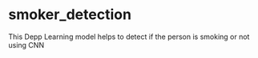 # smoker_detection

This Depp Learning model helps to detect if the person is smoking or not using CNN
